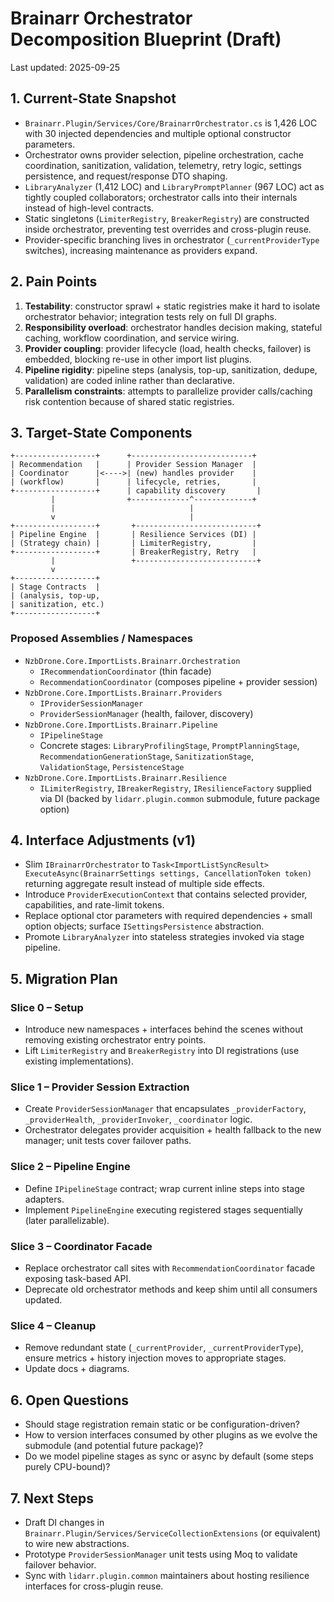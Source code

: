 # Brainarr Orchestrator Decomposition Blueprint (Draft)

Last updated: 2025-09-25

## 1. Current-State Snapshot

- `Brainarr.Plugin/Services/Core/BrainarrOrchestrator.cs` is 1,426 LOC with 30 injected dependencies and multiple optional constructor parameters.
- Orchestrator owns provider selection, pipeline orchestration, cache coordination, sanitization, validation, telemetry, retry logic, settings persistence, and request/response DTO shaping.
- `LibraryAnalyzer` (1,412 LOC) and `LibraryPromptPlanner` (967 LOC) act as tightly coupled collaborators; orchestrator calls into their internals instead of high-level contracts.
- Static singletons (`LimiterRegistry`, `BreakerRegistry`) are constructed inside orchestrator, preventing test overrides and cross-plugin reuse.
- Provider-specific branching lives in orchestrator (`_currentProviderType` switches), increasing maintenance as providers expand.

## 2. Pain Points

1. **Testability**: constructor sprawl + static registries make it hard to isolate orchestrator behavior; integration tests rely on full DI graphs.
2. **Responsibility overload**: orchestrator handles decision making, stateful caching, workflow coordination, and service wiring.
3. **Provider coupling**: provider lifecycle (load, health checks, failover) is embedded, blocking re-use in other import list plugins.
4. **Pipeline rigidity**: pipeline steps (analysis, top-up, sanitization, dedupe, validation) are coded inline rather than declarative.
5. **Parallelism constraints**: attempts to parallelize provider calls/caching risk contention because of shared static registries.

## 3. Target-State Components

```    ext
+------------------+      +---------------------------+
| Recommendation   |      | Provider Session Manager  |
| Coordinator      |<---->| (new) handles provider    |
| (workflow)       |      | lifecycle, retries,       |
+------------------+      | capability discovery       |
         |                +-------------^-------------+
         |                              |
         v                              |
+------------------+       +---------------------------+
| Pipeline Engine  |       | Resilience Services (DI) |
| (Strategy chain) |       | LimiterRegistry,         |
+------------------+       | BreakerRegistry, Retry   |
         |                 +---------------------------+
         v
+------------------+
| Stage Contracts  |
| (analysis, top-up,
| sanitization, etc.)
+------------------+
```

### Proposed Assemblies / Namespaces

- `NzbDrone.Core.ImportLists.Brainarr.Orchestration`
  - `IRecommendationCoordinator` (thin facade)
  - `RecommendationCoordinator` (composes pipeline + provider session)
- `NzbDrone.Core.ImportLists.Brainarr.Providers`
  - `IProviderSessionManager`
  - `ProviderSessionManager` (health, failover, discovery)
- `NzbDrone.Core.ImportLists.Brainarr.Pipeline`
  - `IPipelineStage`
  - Concrete stages: `LibraryProfilingStage`, `PromptPlanningStage`, `RecommendationGenerationStage`, `SanitizationStage`, `ValidationStage`, `PersistenceStage`
- `NzbDrone.Core.ImportLists.Brainarr.Resilience`
  - `ILimiterRegistry`, `IBreakerRegistry`, `IResilienceFactory` supplied via DI (backed by `lidarr.plugin.common` submodule, future package option)

## 4. Interface Adjustments (v1)

- Slim `IBrainarrOrchestrator` to `Task<ImportListSyncResult> ExecuteAsync(BrainarrSettings settings, CancellationToken token)` returning aggregate result instead of multiple side effects.
- Introduce `ProviderExecutionContext` that contains selected provider, capabilities, and rate-limit tokens.
- Replace optional ctor parameters with required dependencies + small option objects; surface `ISettingsPersistence` abstraction.
- Promote `LibraryAnalyzer` into stateless strategies invoked via stage pipeline.

## 5. Migration Plan

### Slice 0 – Setup

- Introduce new namespaces + interfaces behind the scenes without removing existing orchestrator entry points.
- Lift `LimiterRegistry` and `BreakerRegistry` into DI registrations (use existing implementations).

### Slice 1 – Provider Session Extraction

- Create `ProviderSessionManager` that encapsulates `_providerFactory`, `_providerHealth`, `_providerInvoker`, `_coordinator` logic.
- Orchestrator delegates provider acquisition + health fallback to the new manager; unit tests cover failover paths.

### Slice 2 – Pipeline Engine

- Define `IPipelineStage` contract; wrap current inline steps into stage adapters.
- Implement `PipelineEngine` executing registered stages sequentially (later parallelizable).

### Slice 3 – Coordinator Facade

- Replace orchestrator call sites with `RecommendationCoordinator` facade exposing task-based API.
- Deprecate old orchestrator methods and keep shim until all consumers updated.

### Slice 4 – Cleanup

- Remove redundant state (`_currentProvider`, `_currentProviderType`), ensure metrics + history injection moves to appropriate stages.
- Update docs + diagrams.

## 6. Open Questions

- Should stage registration remain static or be configuration-driven?
- How to version interfaces consumed by other plugins as we evolve the submodule (and potential future package)?
- Do we model pipeline stages as sync or async by default (some steps purely CPU-bound)?

## 7. Next Steps

- Draft DI changes in `Brainarr.Plugin/Services/ServiceCollectionExtensions` (or equivalent) to wire new abstractions.
- Prototype `ProviderSessionManager` unit tests using Moq to validate failover behavior.
- Sync with `lidarr.plugin.common` maintainers about hosting resilience interfaces for cross-plugin reuse.
